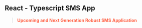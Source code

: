 ## React - Typescript SMS App

> <b style="color: #ff6347">Upcoming and Next Generation Robust SMS Application</b>
